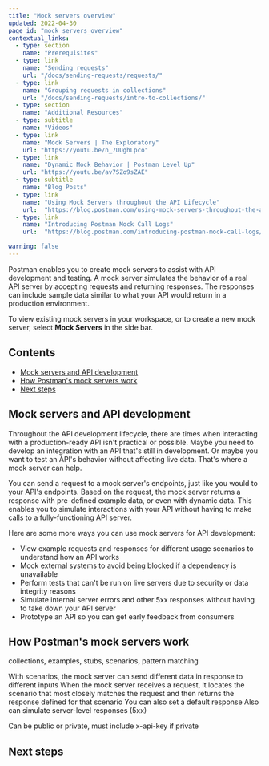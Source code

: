 ```yaml
---
title: "Mock servers overview"
updated: 2022-04-30
page_id: "mock_servers_overview"
contextual_links:
  - type: section
    name: "Prerequisites"
  - type: link
    name: "Sending requests"
    url: "/docs/sending-requests/requests/"
  - type: link
    name: "Grouping requests in collections"
    url: "/docs/sending-requests/intro-to-collections/"
  - type: section
    name: "Additional Resources"
  - type: subtitle
    name: "Videos"
  - type: link
    name: "Mock Servers | The Exploratory"
    url: "https://youtu.be/n_7UUghLpco"
  - type: link
    name: "Dynamic Mock Behavior | Postman Level Up"
    url: "https://youtu.be/av7SZo9sZAE"
  - type: subtitle
    name: "Blog Posts"
  - type: link
    name: "Using Mock Servers throughout the API Lifecycle"
    url:  "https://blog.postman.com/using-mock-servers-throughout-the-api-lifecycle/"
  - type: link
    name: "Introducing Postman Mock Call Logs"
    url:  "https://blog.postman.com/introducing-postman-mock-call-logs/"

warning: false
---
```


Postman enables you to create mock servers to assist with API development and testing. A mock server simulates the behavior of a real API server by accepting requests and returning responses. The responses can include sample data similar to what your API would return in a production environment.

To view existing mock servers in your workspace, or to create a new mock server, select **Mock Servers** in the side bar.

## Contents

* [Mock servers and API development](#mock-servers-and-api-development)
* [How Postman's mock servers work](#how-postmans-mock-servers-work)
* [Next steps](#next-steps)

## Mock servers and API development

Throughout the API development lifecycle, there are times when interacting with a production-ready API isn't practical or possible. Maybe you need to develop an integration with an API that's still in development. Or maybe you want to test an API's behavior without affecting live data. That's where a mock server can help.

You can send a request to a mock server's endpoints, just like you would to your API's endpoints. Based on the request, the mock server returns a response with pre-defined example data, or even with dynamic data. This enables you to simulate interactions with your API without having to make calls to a fully-functioning API server.

Here are some more ways you can use mock servers for API development:

* View example requests and responses for different usage scenarios to understand how an API works
* Mock external systems to avoid being blocked if a dependency is unavailable
* Perform tests that can't be run on live servers due to security or data integrity reasons
* Simulate internal server errors and other 5xx responses without having to take down your API server
* Prototype an API so you can get early feedback from consumers

## How Postman's mock servers work

collections, examples, stubs, scenarios, pattern matching

With scenarios, the mock server can send different data in response to different inputs
When the mock server receives a request, it locates the scenario that most closely matches the request and then returns the response defined for that scenario
You can also set a default response
Also can simulate server-level responses (5xx)

Can be public or private, must include x-api-key if private

## Next steps
